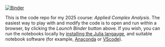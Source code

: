 [![Binder](https://mybinder.org/badge_logo.svg)](https://mybinder.org/v2/gh/AndrewGibbs/AppliedComplexAnalysis.git/HEAD)

This is the code repo for my 2025 course: *Applied Complex Analysis*. The easiest way to play with and modify the code is to open and run within a browser, by clicking the *Launch Binder* button above. If you wish, you can run the notebooks locally by [installing the Julia langauge](https://julialang.org/downloads/), and suitable notebook software (for example, [Anaconda](https://www.anaconda.com) or [VScode](https://code.visualstudio.com/download)).
